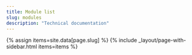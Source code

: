 ```yaml
---
title: Module list
slug: modules
description: "Technical documentation"
---
```

{% assign items=site.data[page.slug] %}
{% include _layout/page-with-sidebar.html items=items %}
